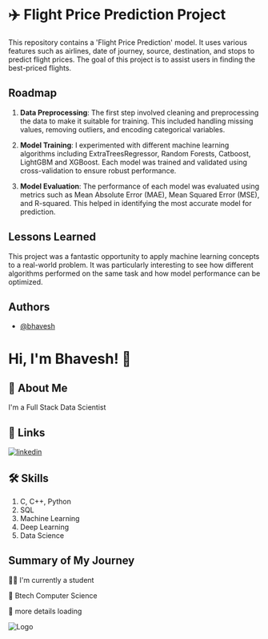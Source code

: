 
# ✈️ Flight Price Prediction Project

This repository contains a 'Flight Price Prediction' model. It uses various features such as airlines, date of journey, source, destination, and stops to predict flight prices. The goal of this project is to assist users in finding the best-priced flights.





## Roadmap

1. **Data Preprocessing**: The first step involved cleaning and preprocessing the data to make it suitable for training. This included handling missing values, removing outliers, and encoding categorical variables.

2. **Model Training**: I experimented with different machine learning algorithms including ExtraTreesRegressor, Random Forests, Catboost, LightGBM and XGBoost. Each model was trained and validated using cross-validation to ensure robust performance.

3. **Model Evaluation**: The performance of each model was evaluated using metrics such as Mean Absolute Error (MAE), Mean Squared Error (MSE), and R-squared. This helped in identifying the most accurate model for prediction.
## Lessons Learned

This project was a fantastic opportunity to apply machine learning concepts to a real-world problem. It was particularly interesting to see how different algorithms performed on the same task and how model performance can be optimized.



## Authors

- [@bhavesh](https://github.com/bhaveshk22)


# Hi, I'm Bhavesh! 👋


## 🚀 About Me
I'm a Full Stack Data Scientist


## 🔗 Links
[![linkedin](https://img.shields.io/badge/linkedin-0A66C2?style=for-the-badge&logo=linkedin&logoColor=white)](https://www.linkedin.com/in/bhavesh-kabdwal-6ba30a25b)


## 🛠 Skills
1. C, C++, Python
2. SQL
3. Machine Learning
4. Deep Learning
5. Data Science


## Summary of My Journey
👩‍💻 I'm currently a student

🧠 Btech Computer Science

💬 more details loading

![Logo](https://github-readme-stats.vercel.app/api?username=bhaveshk22&&show_icons=true&title_color=ffffff&icon_color=bb2acf&text_color=daf7dc&bg_color=151515)

